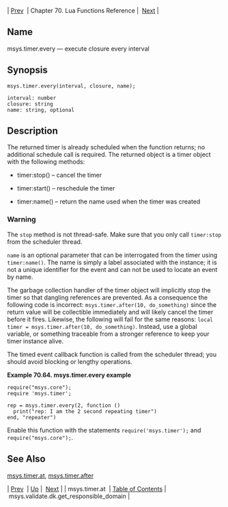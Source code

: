| [Prev](lua.ref.msys.timer.at)  | Chapter 70. Lua Functions Reference |  [Next](lua.ref.msys.validate.dk.get_responsible_domain) |

<a name="lua.ref.msys.timer.every"></a>
## Name

msys.timer.every — execute closure every interval

<a name="idp18550912"></a>
## Synopsis

`msys.timer.every(interval, closure, name);`

```
interval: number
closure: string
name: string, optional
```
<a name="idp18553952"></a>
## Description

The returned timer is already scheduled when the function returns; no additional schedule call is required. The returned object is a timer object with the following methods:

*   timer:stop() – cancel the timer

*   timer:start() – reschedule the timer

*   timer:name() – return the name used when the timer was created

### Warning

The `stop` method is not thread-safe. Make sure that you only call `timer:stop` from the scheduler thread.

`name` is an optional parameter that can be interrogated from the timer using `timer:name()`. The name is simply a label associated with the instance; it is not a unique identifier for the event and can not be used to locate an event by name.

The garbage collection handler of the timer object will implicitly stop the timer so that dangling references are prevented. As a consequence the following code is incorrect: `msys.timer.after(10, do_something)` since the return value will be collectible immediately and will likely cancel the timer before it fires. Likewise, the following will fail for the same reasons: `local timer = msys.timer.after(10, do_something)`. Instead, use a global variable, or something traceable from a stronger reference to keep your timer instance alive.

The timed event callback function is called from the scheduler thread; you should avoid blocking or lengthy operations.

<a name="lua.ref.msys.timer.every.example"></a>

**Example 70.64. msys.timer.every example**

```
require("msys.core");
require 'msys.timer';

rep = msys.timer.every(2, function ()
  print("rep: I am the 2 second repeating timer")
end, "repeater")
```

Enable this function with the statements `require('msys.timer');` and `require("msys.core");`.

<a name="idp18569744"></a>
## See Also

[msys.timer.at](lua.ref.msys.timer.at "msys.timer.at"), [msys.timer.after](lua.ref.msys.timer.after "msys.timer.after")

| [Prev](lua.ref.msys.timer.at)  | [Up](lua.function.details) |  [Next](lua.ref.msys.validate.dk.get_responsible_domain) |
| msys.timer.at  | [Table of Contents](index) |  msys.validate.dk.get_responsible_domain |

